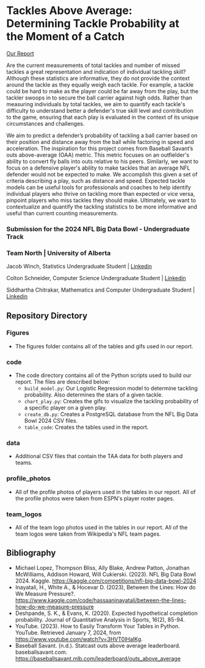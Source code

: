 # Tackles Above Average: Determining Tackle Probability at the Moment of a Catch
[Our Report](https://www.kaggle.com/code/jacobwinch/tackles-above-average)

Are the current measurements of total tackles and number of missed tackles a great representation and indication of individual tackling skill? Although these statistics are informative, they do not provide the context around the tackle as they equally weigh each tackle. For example, a tackle could be hard to make as the player could be far away from the play, but the tackler swoops in to secure the ball carrier against high odds. Rather than measuring individuals by total tackles, we aim to quantify each tackle's difficulty to understand better a defender's true skill level and contribution to the game, ensuring that each play is evaluated in the context of its unique circumstances and challenges. 

We aim to predict a defender’s probability of tackling a ball carrier based on their position and distance away from the ball while factoring in speed and acceleration. The inspiration for this project comes from Baseball Savant’s outs above-average (OAA) metric. This metric focuses on an outfielder's ability to convert fly balls into outs relative to his peers. Similarly, we want to focus on a defensive player's ability to make tackles that an average NFL defender would not be expected to make. We accomplish this given a set of criteria describing a play, such as distance and speed. Expected tackle models can be useful tools for professionals and coaches to help identify individual players who thrive on tackling more than expected or vice versa, pinpoint players who miss tackles they should make. Ultimately, we want to contextualize and quantify the tackling statistics to be more informative and useful than current counting measurements. 

### Submission for the 2024 NFL Big Data Bowl - Undergraduate Track
### Team North | University of Alberta

Jacob Winch, Statistics Undergraduate Student | [Linkedin](https://www.linkedin.com/in/jacob-winch/)

Colton Schneider, Computer Science Undergraduate Student | [Linkedin](https://www.linkedin.com/in/colton-schneider-272940201/)

Siddhartha Chitrakar, Mathematics and Computer Undergraduate Student | [Linkedin](https://www.linkedin.com/in/siddhartha-chitrakar/)

## Repository Directory
### Figures
- The figures folder contains all of the tables and gifs used in our report.
  
### code
- The code directory contains all of the Python scripts used to build our report. The files are described below:
  - `build_model.py`: Our Logistic Regression model to determine tackling probability. Also determines the stars of a given tackle.
  - `chart_play.py`: Creates the gifs to visualize the tackling probability of a specific player on a given play.
  - `create_db.py`: Creates a PostgreSQL database from the NFL Big Data Bowl 2024 CSV files.
  - `table_code`: Creates the tables used in the report.

### data
- Additional CSV files that contain the TAA data for both players and teams. 
### profile_photos
- All of the profile photos of players used in the tables in our report. All of the profile photos were taken from ESPN's player roster pages.

### team_logos
- All of the team logo photos used in the tables in our report. All of the team logos were taken from Wikipedia's NFL team pages.

## Bibliography
- Michael Lopez, Thompson Bliss, Ally Blake, Andrew Patton, Jonathan McWilliams, Addison Howard, Will Cukierski. (2023). NFL Big Data Bowl 2024. Kaggle. https://kaggle.com/competitions/nfl-big-data-bowl-2024
- Inayatali, H., White A., & Hocevar D. (2023), Between the Lines: How do We Measure Pressure?.
https://www.kaggle.com/code/hassaaninayatali/between-the-lines-how-do-we-measure-pressure
- Deshpande, S. K., & Evans, K. (2020). Expected hypothetical completion probability. Journal of Quantitative Analysis in Sports, 16(2), 85-94.
- YouTube. (2023). How to Easily Transform Your Tables in Python. YouTube. Retrieved January 7, 2024, from https://www.youtube.com/watch?v=3HVT0lHaIKg.
- Baseball Savant. (n.d.). Statcast outs above average leaderboard. baseballsavant.com. https://baseballsavant.mlb.com/leaderboard/outs_above_average

